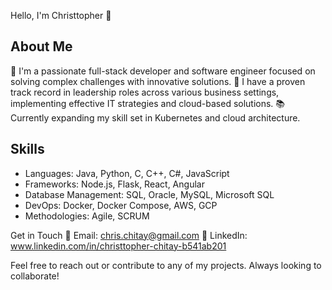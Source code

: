 Hello, I'm Christtopher 👋

## About Me
🌱 I'm a passionate full-stack developer and software engineer focused on solving complex challenges with innovative solutions.
🏢 I have a proven track record in leadership roles across various business settings, implementing effective IT strategies and cloud-based solutions.
📚 Currently expanding my skill set in Kubernetes and cloud architecture.

## Skills
* Languages: Java, Python, C, C++, C#, JavaScript
* Frameworks: Node.js, Flask, React, Angular
* Database Management: SQL, Oracle, MySQL, Microsoft SQL
* DevOps: Docker, Docker Compose, AWS, GCP
* Methodologies: Agile, SCRUM

Get in Touch
📧 Email: chris.chitay@gmail.com
🔗 LinkedIn: www.linkedin.com/in/christtopher-chitay-b541ab201

Feel free to reach out or contribute to any of my projects. Always looking to collaborate!
